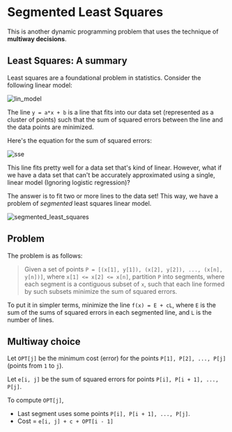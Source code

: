 # Segmented Least Squares
This is another dynamic programming problem that uses the technique of **multiway decisions**.

## Least Squares: A summary
Least squares are a foundational problem in statistics.
Consider the following linear model:

![lin_model](https://i.imgur.com/8d2AuoF.png)

The line `y = a*x + b` is a line that fits into our data set (represented as a cluster of points) such that the sum of squared errors between the line and the data points are minimized.

Here's the equation for the sum of squared errors:

![sse](https://i.imgur.com/TprgNDG.png)

This line fits pretty well for a data set that's kind of linear. However, what if we have a data set that can't be accurately approximated using a single, linear model (Ignoring logistic regression)?

The answer is to fit two or more lines to the data set! This way, we have a problem of *segmented* least squares linear model.

![segmented_least_squares](https://kartikkukreja.files.wordpress.com/2013/10/segmented.png?w=300&h=204&zoom=2)

## Problem
The problem is as follows:
> Given a set of points `P = [(x[1], y[1]), (x[2], y[2]), ..., (x[n], y[n])]`, where `x[1] <= x[2] <= x[n]`, partition `P` into segments, where each segment is a contiguous subset of `x`, such that each line formed by such subsets minimize the sum of squared errors.

To put it in simpler terms, minimize the line `f(x) = E + cL`, where `E` is the sum of the sums of squared errors in each segmented line, and `L` is the number of lines.

## Multiway choice
Let `OPT[j]` be the minimum cost (error) for the points `P[1], P[2], ..., P[j]` (points from `1` to `j`).

Let `e[i, j]` be the sum of squared errors for points `P[i], P[i + 1], ..., P[j]`.

To compute `OPT[j]`,
* Last segment uses some points `P[i], P[i + 1], ..., P[j]`.
* Cost = `e[i, j] + c + OPT[i - 1]`